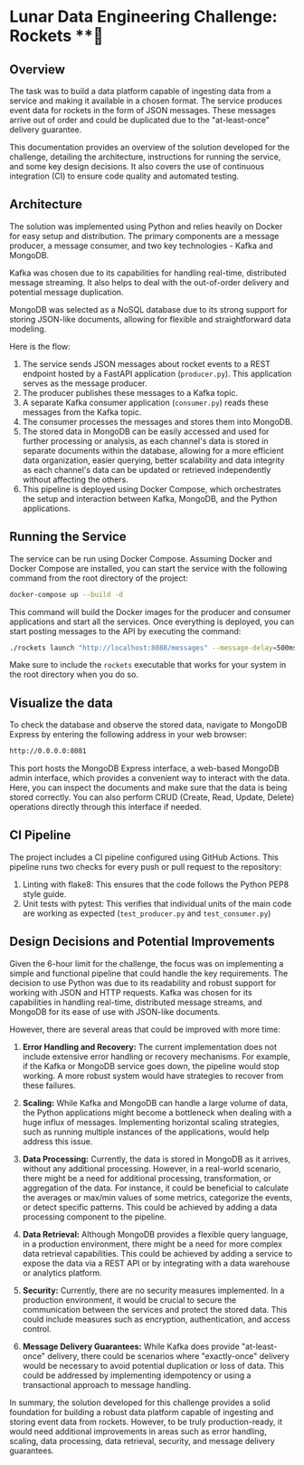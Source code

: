 # Lunar Data Engineering Challenge: Rockets **🚀

## Overview

The task was to build a data platform capable of ingesting data from a service and making it available in a chosen format. The service produces event data for rockets in the form of JSON messages. These messages arrive out of order and could be duplicated due to the "at-least-once" delivery guarantee.

This documentation provides an overview of the solution developed for the challenge, detailing the architecture, instructions for running the service, and some key design decisions. It also covers the use of continuous integration (CI) to ensure code quality and automated testing.

## Architecture

The solution was implemented using Python and relies heavily on Docker for easy setup and distribution. The primary components are a message producer, a message consumer, and two key technologies - Kafka and MongoDB.

Kafka was chosen due to its capabilities for handling real-time, distributed message streaming. It also helps to deal with the out-of-order delivery and potential message duplication.

MongoDB was selected as a NoSQL database due to its strong support for storing JSON-like documents, allowing for flexible and straightforward data modeling.

Here is the flow:

1. The service sends JSON messages about rocket events to a REST endpoint hosted by a FastAPI application (`producer.py`). This application serves as the message producer.
2. The producer publishes these messages to a Kafka topic.
3. A separate Kafka consumer application (`consumer.py`) reads these messages from the Kafka topic.
4. The consumer processes the messages and stores them into MongoDB. 
5. The stored data in MongoDB can be easily accessed and used for further processing or analysis, as each channel's data is stored in separate documents within the database, allowing for a more efficient data organization, easier querying, better scalability and data integrity as each channel's data can be updated or retrieved independently without affecting the others.
6. This pipeline is deployed using Docker Compose, which orchestrates the setup and interaction between Kafka, MongoDB, and the Python applications.

## Running the Service
The service can be run using Docker Compose. Assuming Docker and Docker Compose are installed, you can start the service with the following command from the root directory of the project:

```bash
docker-compose up --build -d
```

This command will build the Docker images for the producer and consumer applications and start all the services. Once everything is deployed, you can start posting messages to the API by executing the command:

```bash
./rockets launch "http://localhost:8088/messages" --message-delay=500ms --concurrency-level=1
```

Make sure to include the `rockets` executable that works for your system in the root directory when you do so.

## Visualize the data

To check the database and observe the stored data, navigate to MongoDB Express by entering the following address in your web browser:

```bash
http://0.0.0.0:8081
```

This port hosts the MongoDB Express interface, a web-based MongoDB admin interface, which provides a convenient way to interact with the data. Here, you can inspect the documents and make sure that the data is being stored correctly. You can also perform CRUD (Create, Read, Update, Delete) operations directly through this interface if needed.

## CI Pipeline

The project includes a CI pipeline configured using GitHub Actions. This pipeline runs two checks for every push or pull request to the repository:

1. Linting with flake8: This ensures that the code follows the Python PEP8 style guide.
2. Unit tests with pytest: This verifies that individual units of the main code are working as expected (`test_producer.py` and `test_consumer.py`)


## Design Decisions and Potential Improvements

Given the 6-hour limit for the challenge, the focus was on implementing a simple and functional pipeline that could handle the key requirements. The decision to use Python was due to its readability and robust support for working with JSON and HTTP requests. Kafka was chosen for its capabilities in handling real-time, distributed message streams, and MongoDB for its ease of use with JSON-like documents.

However, there are several areas that could be improved with more time:

1. **Error Handling and Recovery:** The current implementation does not include extensive error handling or recovery mechanisms. For example, if the Kafka or MongoDB service goes down, the pipeline would stop working. A more robust system would have strategies to recover from these failures.

2. **Scaling:** While Kafka and MongoDB can handle a large volume of data, the Python applications might become a bottleneck when dealing with a huge influx of messages. Implementing horizontal scaling strategies, such as running multiple instances of the applications, would help address this issue.

3. **Data Processing:** Currently, the data is stored in MongoDB as it arrives, without any additional processing. However, in a real-world scenario, there might be a need for additional processing, transformation, or aggregation of the data. For instance, it could be beneficial to calculate the averages or max/min values of some metrics, categorize the events, or detect specific patterns. This could be achieved by adding a data processing component to the pipeline.

4. **Data Retrieval:** Although MongoDB provides a flexible query language, in a production environment, there might be a need for more complex data retrieval capabilities. This could be achieved by adding a service to expose the data via a REST API or by integrating with a data warehouse or analytics platform.

5. **Security:** Currently, there are no security measures implemented. In a production environment, it would be crucial to secure the communication between the services and protect the stored data. This could include measures such as encryption, authentication, and access control.

6. **Message Delivery Guarantees:** While Kafka does provide "at-least-once" delivery, there could be scenarios where "exactly-once" delivery would be necessary to avoid potential duplication or loss of data. This could be addressed by implementing idempotency or using a transactional approach to message handling.

In summary, the solution developed for this challenge provides a solid foundation for building a robust data platform capable of ingesting and storing event data from rockets. However, to be truly production-ready, it would need additional improvements in areas such as error handling, scaling, data processing, data retrieval, security, and message delivery guarantees.